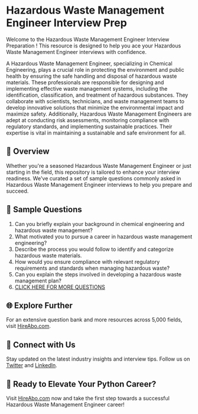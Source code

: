 # Hazardous Waste Management Engineer Interview Prep

Welcome to the Hazardous Waste Management Engineer Interview Preparation ! This resource is designed to help you ace your Hazardous Waste Management Engineer interviews with confidence.

A Hazardous Waste Management Engineer, specializing in Chemical Engineering, plays a crucial role in protecting the environment and public health by ensuring the safe handling and disposal of hazardous waste materials. These professionals are responsible for designing and implementing effective waste management systems, including the identification, classification, and treatment of hazardous substances. They collaborate with scientists, technicians, and waste management teams to develop innovative solutions that minimize the environmental impact and maximize safety. Additionally, Hazardous Waste Management Engineers are adept at conducting risk assessments, monitoring compliance with regulatory standards, and implementing sustainable practices. Their expertise is vital in maintaining a sustainable and safe environment for all.

## 🚀 Overview

Whether you're a seasoned Hazardous Waste Management Engineer or just starting in the field, this repository is tailored to enhance your interview readiness. We've curated a set of sample questions commonly asked in Hazardous Waste Management Engineer interviews to help you prepare and succeed.

## 📝 Sample Questions

1. Can you briefly explain your background in chemical engineering and hazardous waste management?
2. What motivated you to pursue a career in hazardous waste management engineering?
3. Describe the process you would follow to identify and categorize hazardous waste materials.
4. How would you ensure compliance with relevant regulatory requirements and standards when managing hazardous waste?
5. Can you explain the steps involved in developing a hazardous waste management plan?
6. [CLICK HERE FOR MORE QUESTIONS](https://hireabo.com/job/3_4_48/Hazardous%20Waste%20Management%20Engineer)

## 🌐 Explore Further

For an extensive question bank and more resources across 5,000 fields, visit [HireAbo.com](https://www.hireabo.com).

## 📱 Connect with Us

Stay updated on the latest industry insights and interview tips. Follow us on [Twitter](https://twitter.com/hireabo) and [LinkedIn](https://www.linkedin.com/in/hire-abo-3609972a8/).

## 🚀 Ready to Elevate Your Python Career?

Visit [HireAbo.com](https://www.hireabo.com) now and take the first step towards a successful Hazardous Waste Management Engineer career!